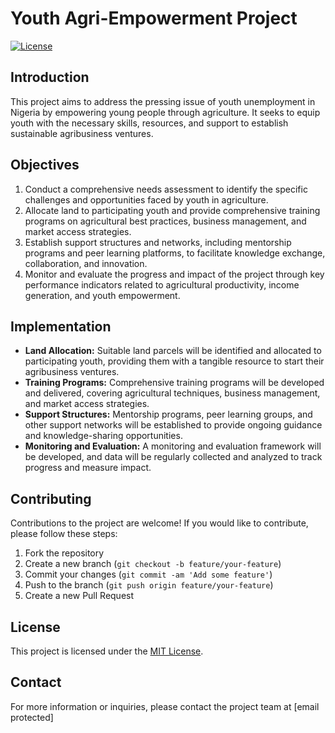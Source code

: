 # Youth Agri-Empowerment Project

[![License](https://img.shields.io/badge/License-MIT-blue.svg)](https://opensource.org/licenses/MIT)

## Introduction

This project aims to address the pressing issue of youth unemployment in Nigeria by empowering young people through agriculture. It seeks to equip youth with the necessary skills, resources, and support to establish sustainable agribusiness ventures.

## Objectives

1. Conduct a comprehensive needs assessment to identify the specific challenges and opportunities faced by youth in agriculture.
2. Allocate land to participating youth and provide comprehensive training programs on agricultural best practices, business management, and market access strategies.
3. Establish support structures and networks, including mentorship programs and peer learning platforms, to facilitate knowledge exchange, collaboration, and innovation.
4. Monitor and evaluate the progress and impact of the project through key performance indicators related to agricultural productivity, income generation, and youth empowerment.

## Implementation

- **Land Allocation:** Suitable land parcels will be identified and allocated to participating youth, providing them with a tangible resource to start their agribusiness ventures.
- **Training Programs:** Comprehensive training programs will be developed and delivered, covering agricultural techniques, business management, and market access strategies.
- **Support Structures:** Mentorship programs, peer learning groups, and other support networks will be established to provide ongoing guidance and knowledge-sharing opportunities.
- **Monitoring and Evaluation:** A monitoring and evaluation framework will be developed, and data will be regularly collected and analyzed to track progress and measure impact.

## Contributing

Contributions to the project are welcome! If you would like to contribute, please follow these steps:

1. Fork the repository
2. Create a new branch (`git checkout -b feature/your-feature`)
3. Commit your changes (`git commit -am 'Add some feature'`)
4. Push to the branch (`git push origin feature/your-feature`)
5. Create a new Pull Request

## License

This project is licensed under the [MIT License](LICENSE.md).

## Contact

For more information or inquiries, please contact the project team at [email protected]
